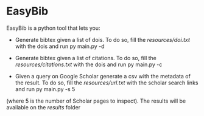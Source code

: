 # EasyBib
EasyBib is a python tool that lets you:
- Generate bibtex given a list of dois. To do so, fill the *resources/doi.txt* with the dois and run 
py main.py -d

- Generate bibtex given a list of citations. To do so, fill the *resources/citations.txt* with the dois and run 
py main.py -c

- Given a query on Google Scholar generate a csv with the metadata of the result. To do so, fill the *resources/url.txt* with the scholar search links and run 
py main.py -s 5 

(where 5 is the number of Scholar pages to inspect).
The results will be available on the *results* folder

